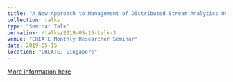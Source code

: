 ```yaml
---
title: "A New Approach to Management of Distributed Stream Analytics Using Software-Defined Networking"
collection: talks
type: "Seminar Talk"
permalink: /talks/2019-05-15-talk-3
venue: "CREATE Monthly Researcher Seminar"
date: 2019-05-15
location: "CREATE, Singapore"
---
```


[More information here](https://www.facebook.com/create.edu.sg/photos/gm.337613736941670/2303179846560848)

